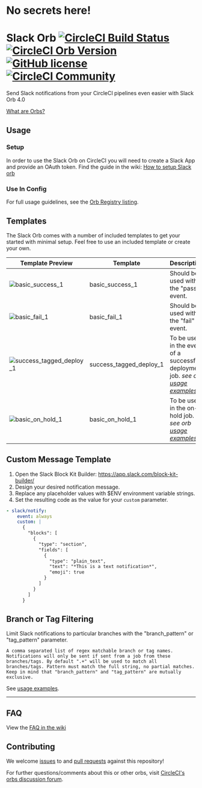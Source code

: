 # No secrets here!

# Slack Orb  [![CircleCI Build Status](https://circleci.com/gh/CircleCI-Public/slack-orb.svg?style=shield "CircleCI Build Status")](https://circleci.com/gh/CircleCI-Public/slack-orb) [![CircleCI Orb Version](https://badges.circleci.com/orbs/circleci/slack.svg)](https://circleci.com/orbs/registry/orb/circleci/slack) [![GitHub license](https://img.shields.io/badge/license-MIT-blue.svg)](https://raw.githubusercontent.com/circleci-public/slack-orb/master/LICENSE) [![CircleCI Community](https://img.shields.io/badge/community-CircleCI%20Discuss-343434.svg)](https://discuss.circleci.com/c/ecosystem/orbs)

Send Slack notifications from your CircleCI pipelines even easier with Slack Orb 4.0

[What are Orbs?](https://circleci.com/orbs/)

## Usage

### Setup

In order to use the Slack Orb on CircleCI you will need to create a Slack App and provide an OAuth token. Find the guide in the wiki: [How to setup Slack orb](https://github.com/CircleCI-Public/slack-orb/wiki/Setup)

### Use In Config

For full usage guidelines, see the [Orb Registry listing](http://circleci.com/orbs/registry/orb/circleci/slack).

## Templates

The Slack Orb comes with a number of included templates to get your started with minimal setup. Feel free to use an included template or create your own.

| Template Preview  | Template  | Description |
| ------------- | ------------- | ------------- |
| ![basic_success_1](./.github/img/basic_success_1.png)  | basic_success_1   | Should be used with the "pass" event. |
| ![basic_fail_1](./.github/img/basic_fail_1.png)  | basic_fail_1   | Should be used with the "fail" event. |
| ![success_tagged_deploy_1](./.github/img/success_tagged_deploy_1.png)  | success_tagged_deploy_1   | To be used in the event of a successful deployment job. _see orb [usage examples](https://circleci.com/developer/orbs/orb/circleci/slack#usage-examples)_ |
| ![basic_on_hold_1](./.github/img/basic_on_hold_1.png)  | basic_on_hold_1   | To be used in the on-hold job. _see orb [usage examples](https://circleci.com/developer/orbs/orb/circleci/slack#usage-examples)_  |


## Custom Message Template

  1. Open the Slack Block Kit Builder: https://app.slack.com/block-kit-builder/
  2. Design your desired notification message.
  3. Replace any placeholder values with $ENV environment variable strings.
  4. Set the resulting code as the value for your `custom` parameter.

  ```yaml
- slack/notify:
      event: always
      custom: |
        {
          "blocks": [
            {
              "type": "section",
              "fields": [
                {
                  "type": "plain_text",
                  "text": "*This is a text notification*",
                  "emoji": true
                }
              ]
            }
          ]
        }
  ```

## Branch or Tag Filtering

Limit Slack notifications to particular branches with the "branch_pattern" or "tag_pattern" parameter.

```
A comma separated list of regex matchable branch or tag names. Notifications will only be sent if sent from a job from these branches/tags. By default ".+" will be used to match all branches/tags. Pattern must match the full string, no partial matches. Keep in mind that "branch_pattern" and "tag_pattern" are mutually exclusive.
```

See [usage examples](https://circleci.com/developer/orbs/orb/circleci/slack#usage-examples).

---

## FAQ

View the [FAQ in the wiki](https://github.com/CircleCI-Public/slack-orb/wiki/FAQ)

## Contributing

We welcome [issues](https://github.com/CircleCI-Public/slack-orb/issues) to and [pull requests](https://github.com/CircleCI-Public/slack-orb/pulls) against this repository!

For further questions/comments about this or other orbs, visit [CircleCI's orbs discussion forum](https://discuss.circleci.com/c/orbs).
